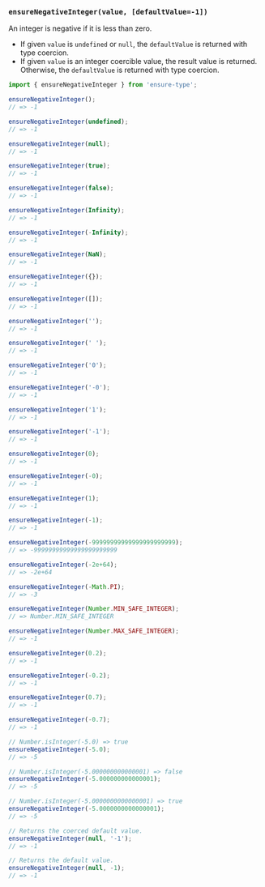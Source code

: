 ### `ensureNegativeInteger(value, [defaultValue=-1])`

An integer is negative if it is less than zero.

* If given `value` is `undefined` or `null`, the `defaultValue` is returned with type coercion.
* If given `value` is an integer coercible value, the result value is returned. Otherwise, the `defaultValue` is returned with type coercion.

```js
import { ensureNegativeInteger } from 'ensure-type';

ensureNegativeInteger();
// => -1

ensureNegativeInteger(undefined);
// => -1

ensureNegativeInteger(null);
// => -1

ensureNegativeInteger(true);
// => -1

ensureNegativeInteger(false);
// => -1

ensureNegativeInteger(Infinity);
// => -1

ensureNegativeInteger(-Infinity);
// => -1

ensureNegativeInteger(NaN);
// => -1

ensureNegativeInteger({});
// => -1

ensureNegativeInteger([]);
// => -1

ensureNegativeInteger('');
// => -1

ensureNegativeInteger(' ');
// => -1

ensureNegativeInteger('0');
// => -1

ensureNegativeInteger('-0');
// => -1

ensureNegativeInteger('1');
// => -1

ensureNegativeInteger('-1');
// => -1

ensureNegativeInteger(0);
// => -1

ensureNegativeInteger(-0);
// => -1

ensureNegativeInteger(1);
// => -1

ensureNegativeInteger(-1);
// => -1

ensureNegativeInteger(-99999999999999999999999);
// => -99999999999999999999999

ensureNegativeInteger(-2e+64);
// => -2e+64

ensureNegativeInteger(-Math.PI);
// => -3

ensureNegativeInteger(Number.MIN_SAFE_INTEGER);
// => Number.MIN_SAFE_INTEGER

ensureNegativeInteger(Number.MAX_SAFE_INTEGER);
// => -1

ensureNegativeInteger(0.2);
// => -1

ensureNegativeInteger(-0.2);
// => -1

ensureNegativeInteger(0.7);
// => -1

ensureNegativeInteger(-0.7);
// => -1

// Number.isInteger(-5.0) => true
ensureNegativeInteger(-5.0);
// => -5

// Number.isInteger(-5.000000000000001) => false
ensureNegativeInteger(-5.000000000000001);
// => -5

// Number.isInteger(-5.0000000000000001) => true
ensureNegativeInteger(-5.0000000000000001);
// => -5

// Returns the coerced default value.
ensureNegativeInteger(null, '-1');
// => -1

// Returns the default value.
ensureNegativeInteger(null, -1);
// => -1
```
